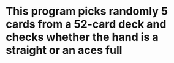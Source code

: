 # This program picks randomly 5 cards from a 52-card deck and checks whether the hand is a straight or an aces full
